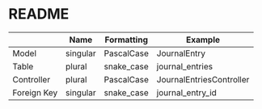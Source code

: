 # README

|                | Name     | Formatting | Example                    |
|----------------|----------|------------|----------------------------|
| Model          | singular | PascalCase | JournalEntry               |
| Table          | plural   | snake_case | journal_entries            |
| Controller     | plural   | PascalCase | JournalEntriesController   |
| Foreign Key    | singular | snake_case | journal_entry_id           |
